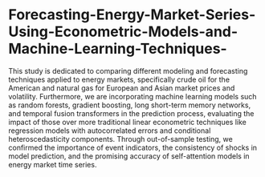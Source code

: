 # Forecasting-Energy-Market-Series-Using-Econometric-Models-and-Machine-Learning-Techniques-
This study is dedicated to comparing different modeling and forecasting techniques 
applied to energy markets, specifically crude oil for the American and natural gas for 
European and Asian market prices and volatility. Furthermore, we are incorporating 
machine learning models such as random forests, gradient boosting, long short-term 
memory networks, and temporal fusion transformers in the prediction process, 
evaluating the impact of those over more traditional linear econometric techniques like 
regression models with autocorrelated errors and conditional heteroscedasticity 
components. Through out-of-sample testing, we confirmed the importance of event 
indicators, the consistency of shocks in model prediction, and the promising accuracy 
of self-attention models in energy market time series. 
